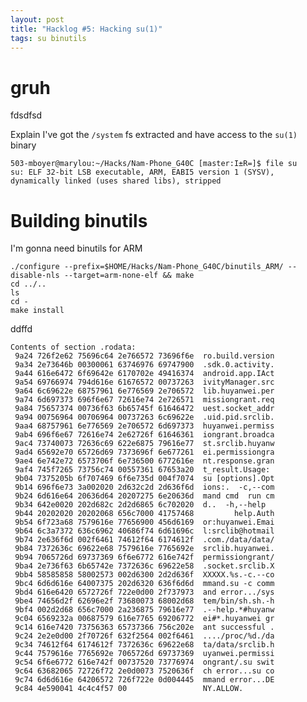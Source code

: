 ```yaml
---
layout: post
title: "Hacklog #5: Hacking su(1)"
tags: su binutils
---
```


# gruh

fdsdfsd

Explain I've got the `/system` fs extracted and have access to the `su(1)` binary

	503-mboyer@marylou:~/Hacks/Nam-Phone_G40C [master:I±R=]$ file su
	su: ELF 32-bit LSB executable, ARM, EABI5 version 1 (SYSV), dynamically linked (uses shared libs), stripped


# Building binutils

I'm gonna need binutils for ARM

	./configure --prefix=$HOME/Hacks/Nam-Phone_G40C/binutils_ARM/ --disable-nls --target=arm-none-elf && make
	cd ../..
	ls
	cd -
	make install

ddffd


	Contents of section .rodata:
	 9a24 726f2e62 75696c64 2e766572 73696f6e  ro.build.version
	 9a34 2e73646b 00300061 63746976 69747900  .sdk.0.activity.
	 9a44 616e6472 6f69642e 6170702e 49416374  android.app.IAct
	 9a54 69766974 794d616e 61676572 00737263  ivityManager.src
	 9a64 6c69622e 68757961 6e776569 2e706572  lib.huyanwei.per
	 9a74 6d697373 696f6e67 72616e74 2e726571  missiongrant.req
	 9a84 75657374 00736f63 6b65745f 61646472  uest.socket_addr
	 9a94 00756964 00706964 00737263 6c69622e  .uid.pid.srclib.
	 9aa4 68757961 6e776569 2e706572 6d697373  huyanwei.permiss
	 9ab4 696f6e67 72616e74 2e62726f 61646361  iongrant.broadca
	 9ac4 73740073 72636c69 622e6875 79616e77  st.srclib.huyanw
	 9ad4 65692e70 65726d69 7373696f 6e677261  ei.permissiongra
	 9ae4 6e742e72 6573706f 6e736500 6772616e  nt.response.gran
	 9af4 745f7265 73756c74 00557361 67653a20  t_result.Usage: 
	 9b04 7375205b 6f707469 6f6e735d 004f7074  su [options].Opt
	 9b14 696f6e73 3a002020 2d632c2d 2d636f6d  ions:.  -c,--com
	 9b24 6d616e64 20636d64 20207275 6e20636d  mand cmd  run cm
	 9b34 642e0020 202d682c 2d2d6865 6c702020  d..  -h,--help  
	 9b44 20202020 20202068 656c7000 41757468         help.Auth
	 9b54 6f723a68 7579616e 77656900 456d6169  or:huyanwei.Emai
	 9b64 6c3a7372 636c6962 40686f74 6d61696c  l:srclib@hotmail
	 9b74 2e636f6d 002f6461 74612f64 6174612f  .com./data/data/
	 9b84 7372636c 69622e68 7579616e 7765692e  srclib.huyanwei.
	 9b94 7065726d 69737369 6f6e6772 616e742f  permissiongrant/
	 9ba4 2e736f63 6b65742e 7372636c 69622e58  .socket.srclib.X
	 9bb4 58585858 58002573 002d6300 2d2d636f  XXXXX.%s.-c.--co
	 9bc4 6d6d616e 64007375 202d6320 636f6d6d  mmand.su -c comm
	 9bd4 616e6420 6572726f 722e0d00 2f737973  and error.../sys
	 9be4 74656d2f 62696e2f 73680073 68002d68  tem/bin/sh.sh.-h
	 9bf4 002d2d68 656c7000 2a236875 79616e77  .--help.*#huyanw
	 9c04 6569232a 00687579 616e7765 69206772  ei#*.huyanwei gr
	 9c14 616e7420 73756363 65737366 756c202e  ant successful .
	 9c24 2e2e0d00 2f70726f 632f2564 002f6461  ..../proc/%d./da
	 9c34 74612f64 6174612f 7372636c 69622e68  ta/data/srclib.h
	 9c44 7579616e 7765692e 7065726d 69737369  uyanwei.permissi
	 9c54 6f6e6772 616e742f 00737520 73776974  ongrant/.su swit
	 9c64 63682065 72726f72 2e0d0073 7520636f  ch error...su co
	 9c74 6d6d616e 64206572 726f722e 0d004445  mmand error...DE
	 9c84 4e590041 4c4c4f57 00                 NY.ALLOW.    
